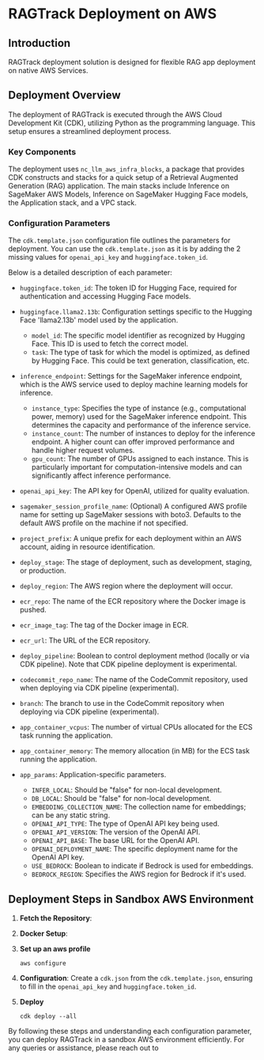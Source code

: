 # RAGTrack Deployment on AWS

## Introduction

RAGTrack deployment solution is designed for flexible RAG app deployment on native AWS Services.

## Deployment Overview

The deployment of RAGTrack is executed through the AWS Cloud Development Kit (CDK), utilizing Python as the programming language. This setup ensures a streamlined deployment process.

### Key Components

The deployment uses `nc_llm_aws_infra_blocks`, a package that provides CDK constructs and stacks for a quick setup of a Retrieval Augmented Generation (RAG) application. The main stacks include Inference on SageMaker AWS Models, Inference on SageMaker Hugging Face models, the Application stack, and a VPC stack.

### Configuration Parameters

The `cdk.template.json` configuration file outlines the parameters for deployment. You can use the `cdk.template.json` as it is by adding the 2 missing values for `openai_api_key` and `huggingface.token_id`. 

Below is a detailed description of each parameter:

- `huggingface.token_id`: The token ID for Hugging Face, required for authentication and accessing Hugging Face models.

- `huggingface.llama2.13b`: Configuration settings specific to the Hugging Face 'llama2.13b' model used by the application.
    - `model_id`: The specific model identifier as recognized by Hugging Face. This ID is used to fetch the correct model.
    - `task`: The type of task for which the model is optimized, as defined by Hugging Face. This could be text generation, classification, etc.

- `inference_endpoint`: Settings for the SageMaker inference endpoint, which is the AWS service used to deploy machine learning models for inference.
    - `instance_type`: Specifies the type of instance (e.g., computational power, memory) used for the SageMaker inference endpoint. This determines the capacity and performance of the inference service.
    - `instance_count`: The number of instances to deploy for the inference endpoint. A higher count can offer improved performance and handle higher request volumes.
    - `gpu_count`: The number of GPUs assigned to each instance. This is particularly important for computation-intensive models and can significantly affect inference performance.

- `openai_api_key`: The API key for OpenAI, utilized for quality evaluation.
- `sagemaker_session_profile_name`: (Optional) A configured AWS profile name for setting up SageMaker sessions with boto3. Defaults to the default AWS profile on the machine if not specified.
- `project_prefix`: A unique prefix for each deployment within an AWS account, aiding in resource identification.
- `deploy_stage`: The stage of deployment, such as development, staging, or production.
- `deploy_region`: The AWS region where the deployment will occur.
- `ecr_repo`: The name of the ECR repository where the Docker image is pushed.
- `ecr_image_tag`: The tag of the Docker image in ECR.
- `ecr_url`: The URL of the ECR repository.
- `deploy_pipeline`: Boolean to control deployment method (locally or via CDK pipeline). Note that CDK pipeline deployment is experimental.
- `codecommit_repo_name`: The name of the CodeCommit repository, used when deploying via CDK pipeline (experimental).
- `branch`: The branch to use in the CodeCommit repository when deploying via CDK pipeline (experimental).
- `app_container_vcpus`: The number of virtual CPUs allocated for the ECS task running the application.
- `app_container_memory`: The memory allocation (in MB) for the ECS task running the application.
- `app_params`: Application-specific parameters.
    - `INFER_LOCAL`: Should be "false" for non-local development.
    - `DB_LOCAL`: Should be "false" for non-local development.
    - `EMBEDDING_COLLECTION_NAME`: The collection name for embeddings; can be any   static string.
    - `OPENAI_API_TYPE`: The type of OpenAI API key being used.
    - `OPENAI_API_VERSION`: The version of the OpenAI API.
    - `OPENAI_API_BASE`: The base URL for the OpenAI API.
    - `OPENAI_DEPLOYMENT_NAME`: The specific deployment name for the OpenAI API key.
    - `USE_BEDROCK`: Boolean to indicate if Bedrock is used for embeddings.
    - `BEDROCK_REGION`: Specifies the AWS region for Bedrock if it's used.


## Deployment Steps in Sandbox AWS Environment

1. **Fetch the Repository**: 


2. **Docker Setup**: 


3. **Set up an aws profile**
    
    `aws configure`

4. **Configuration**: Create a `cdk.json` from the `cdk.template.json`, ensuring to fill in the `openai_api_key` and `huggingface.token_id`.



5. **Deploy** 

    `cdk deploy --all`

By following these steps and understanding each configuration parameter, you can deploy RAGTrack in a sandbox AWS environment efficiently. For any queries or assistance, please reach out to
